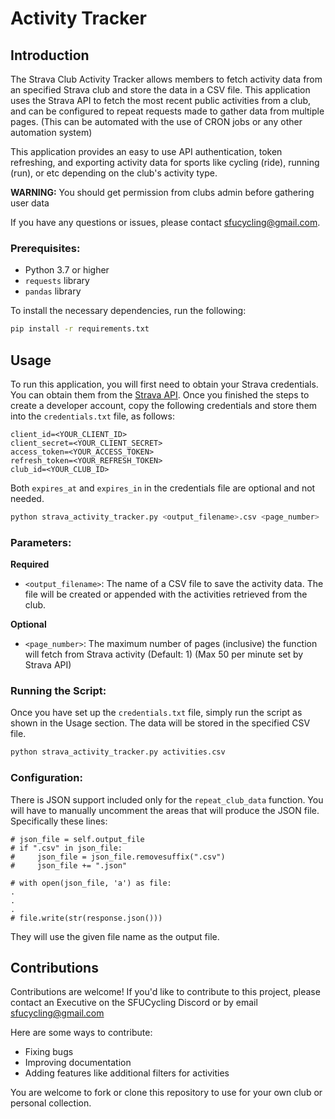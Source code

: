 # Activity Tracker

## Introduction

The Strava Club Activity Tracker allows members to fetch activity data from an specified Strava club and store the data in a CSV file. This application uses the Strava API to fetch the most recent public activities from a club, and can be configured to repeat requests made to gather data from multiple pages. (This can be automated with the use of CRON jobs or any other automation system)

This application provides an easy to use API authentication, token refreshing, and exporting activity data for sports like cycling (ride), running (run), or etc depending on the club's activity type.

**WARNING:** You should get permission from clubs admin before gathering user data

If you have any questions or issues, please contact sfucycling@gmail.com.

### Prerequisites:
- Python 3.7 or higher
- `requests` library
- `pandas` library

To install the necessary dependencies, run the following:

```bash
pip install -r requirements.txt
```

## Usage

To run this application, you will first need to obtain your Strava credentials. You can obtain them from the [Strava API](https://www.strava.com/settings/api). Once you finished the steps to create a developer account, copy the following credentials and store them into the `credentials.txt` file, as follows:
   ```
   client_id=<YOUR_CLIENT_ID>
   client_secret=<YOUR_CLIENT_SECRET>
   access_token=<YOUR_ACCESS_TOKEN>
   refresh_token=<YOUR_REFRESH_TOKEN>
   club_id=<YOUR_CLUB_ID>
   ```
Both `expires_at` and `expires_in` in the credentials file are optional and not needed.

```bash
python strava_activity_tracker.py <output_filename>.csv <page_number>
```

### Parameters:
**Required**
- `<output_filename>`: The name of a CSV file to save the activity data. The file will be created or appended with the activities retrieved from the club.

**Optional**
- `<page_number>`: The maximum number of pages (inclusive) the function will fetch from Strava activity (Default: 1) (Max 50 per minute set by Strava API)

### Running the Script:
Once you have set up the `credentials.txt` file, simply run the script as shown in the Usage section. The data will be stored in the specified CSV file.

```bash
python strava_activity_tracker.py activities.csv
```

### Configuration:
There is JSON support included only for the `repeat_club_data` function. You will have to manually uncomment the areas that will produce the JSON file. Specifically these lines:
```
# json_file = self.output_file
# if ".csv" in json_file:
#     json_file = json_file.removesuffix(".csv")
#     json_file += ".json"

# with open(json_file, 'a') as file:
.
.
.
# file.write(str(response.json()))
```
They will use the given file name as the output file.

## Contributions

Contributions are welcome! If you'd like to contribute to this project, please contact an Executive on the SFUCycling Discord or by email sfucycling@gmail.com 

Here are some ways to contribute:

- Fixing bugs
- Improving documentation
- Adding features like additional filters for activities

You are welcome to fork or clone this repository to use for your own club or personal collection.
